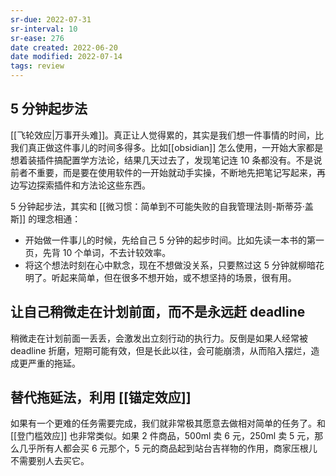 ```yaml
---
sr-due: 2022-07-31
sr-interval: 10
sr-ease: 276
date created: 2022-06-20
date modified: 2022-07-14
tags: review
---
```


## 5 分钟起步法

[[飞轮效应|万事开头难]]。真正让人觉得累的，其实是我们想一件事情的时间，比我们真正做这件事儿的时间多得多。比如[[obsidian]] 怎么使用，一开始大家都是想着装插件搞配置学方法论，结果几天过去了，发现笔记连 10 条都没有。不是说前者不重要，而是要在使用软件的一开始就动手实操，不断地先把笔记写起来，再边写边探索插件和方法论这些东西。

5 分钟起步法，其实和 [[微习惯：简单到不可能失败的自我管理法则-斯蒂芬·盖斯]] 的理念相通：

- 开始做一件事儿的时候，先给自己 5 分钟的起步时间。比如先读一本书的第一页，先背 10 个单词，不去计较效率。
- 将这个想法时刻在心中默念，现在不想做没关系，只要熬过这 5 分钟就柳暗花明了。听起来简单，但在很多不想开始，或不想坚持的场景，很有用。

## 让自己稍微走在计划前面，而不是永远赶 deadline

稍微走在计划前面一丢丢，会激发出立刻行动的执行力。反倒是如果人经常被 deadline 折磨，短期可能有效，但是长此以往，会可能崩溃，从而陷入摆烂，造成更严重的拖延。

## 替代拖延法，利用 [[锚定效应]]

如果有一个更难的任务需要完成，我们就非常极其愿意去做相对简单的任务了。和 [[登门槛效应]] 也非常类似。如果 2 件商品，500ml 卖 6 元，250ml 卖 5 元，那么几乎所有人都会买 6 元那个，5 元的商品起到站台吉祥物的作用，商家压根儿不需要别人去买它。
